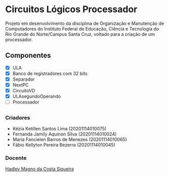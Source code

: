 # Circuitos Lógicos Processador

Projeto em desenvolvimento da disciplina de Organização e Manutenção de Computadores do Instituto Federal de Educação, Ciência e Tecnologia do Rio Grande do Norte/Campus Santa Cruz, voltado para a criação de um processador.

## Componentes
- [x] ULA
- [x] Banco de registradores com 32 bits
- [x] Separador 
- [x] NextPC
- [x] CircuitoVD
- [x] ULAsegundoOperando
- [ ] Processador

##

### Criadores
* Kézia Ketillen Santos Lima (20201114010075)
* Fernanda Jamily Aquinon Silva (20201114010024)
* Maria Fancielen Barros de Menezes (20201114010065)
* Fábio Kellyton Pereira Bezerra (20201114010045)

### Docente
 [Hadley Magno da Costa Siqueira](https://github.com/hadley-siqueira)
